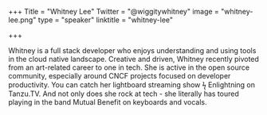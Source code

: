 +++
Title = "Whitney Lee"
Twitter = "@wiggitywhitney"
image = "whitney-lee.png"
type = "speaker"
linktitle = "whitney-lee"

+++

Whitney is a full stack developer who enjoys understanding and using tools in the cloud native landscape. Creative and driven, Whitney recently pivoted from an art-related career to one in tech. She is active in the open source community, especially around CNCF projects focused on developer productivity. You can catch her lightboard streaming show ϟ Enlightning on Tanzu.TV. And not only does she rock at tech - she literally has toured playing in the band Mutual Benefit on keyboards and vocals.
